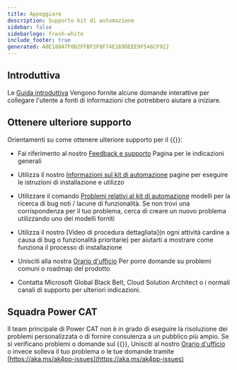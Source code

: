 ```yaml
---
title: Appoggiare
description: Supporto kit di automazione
sidebar: false
sidebarlogo: fresh-white
include_footer: true
generated: A0E188A7F0D2FFBF2F8F74E169DEEE9F546CF922
---
```


## Introduttiva

Le [Guida introduttiva](/it/get-started) Vengono fornite alcune domande interattive per collegare l'utente a fonti di informazioni che potrebbero aiutare a iniziare.

## Ottenere ulteriore supporto

Orientamenti su come ottenere ulteriore supporto per il {{<product-name>}}:

- Fai riferimento al nostro [Feedback e supporto](https://learn.microsoft.com/power-automate/guidance/automation-kit/feedback-support) Pagina per le indicazioni generali

- Utilizza il nostro [Informazioni sul kit di automazione](https://aka.ms/automation-kit-learn) pagine per eseguire le istruzioni di installazione e utilizzo

- Utilizzare il comando [Problemi relativi al kit di automazione](https://aka.ms/ak4pp-issues) modelli per la ricerca di bug noti / lacune di funzionalità. Se non trovi una corrispondenza per il tuo problema, cerca di creare un nuovo problema utilizzando uno dei modelli forniti

- Utilizza il nostro [Video di procedura dettagliata](n ogni attività cardine a causa di bug o funzionalità prioritarie) per aiutarti a mostrare come funziona il processo di installazione

- Unisciti alla nostra [Orario d'ufficio](/it/office-hours) Per porre domande su problemi comuni o roadmap del prodotto

- Contatta Microsoft Global Black Belt, Cloud Solution Architect o i normali canali di supporto per ulteriori indicazioni.

## Squadra Power CAT

Il team principale di Power CAT non è in grado di eseguire la risoluzione dei problemi personalizzata o di fornire consulenza a un pubblico più ampio. Se si verificano problemi o domande sul {{<product-name>}}, Unisciti al nostro [Orario d'ufficio](/it/office-hours) o invece solleva il tuo problema o le tue domande tramite [https://aka.ms/ak4pp-issues](https://aka.ms/ak4pp-issues)

